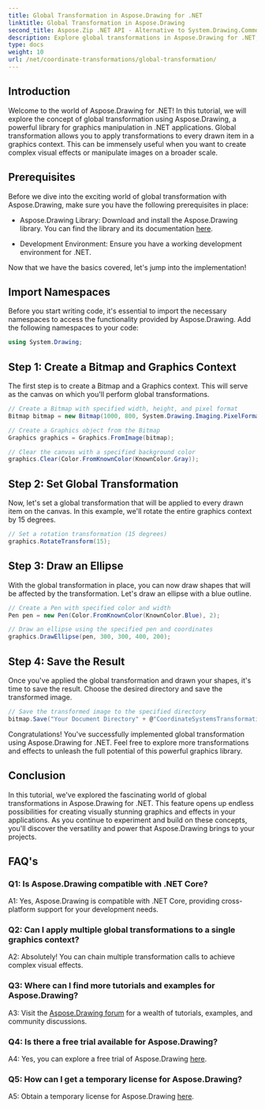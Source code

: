 ```yaml
---
title: Global Transformation in Aspose.Drawing for .NET
linktitle: Global Transformation in Aspose.Drawing
second_title: Aspose.Zip .NET API - Alternative to System.Drawing.Common
description: Explore global transformations in Aspose.Drawing for .NET, creating stunning graphics with ease. Follow our step-by-step guide for a seamless experience.
type: docs
weight: 10
url: /net/coordinate-transformations/global-transformation/
---
```

## Introduction

Welcome to the world of Aspose.Drawing for .NET! In this tutorial, we will explore the concept of global transformation using Aspose.Drawing, a powerful library for graphics manipulation in .NET applications. Global transformation allows you to apply transformations to every drawn item in a graphics context. This can be immensely useful when you want to create complex visual effects or manipulate images on a broader scale.

## Prerequisites

Before we dive into the exciting world of global transformation with Aspose.Drawing, make sure you have the following prerequisites in place:

- Aspose.Drawing Library: Download and install the Aspose.Drawing library. You can find the library and its documentation [here](https://reference.aspose.com/drawing/net/).

- Development Environment: Ensure you have a working development environment for .NET.

Now that we have the basics covered, let's jump into the implementation!

## Import Namespaces

Before you start writing code, it's essential to import the necessary namespaces to access the functionality provided by Aspose.Drawing. Add the following namespaces to your code:

```csharp
using System.Drawing;
```

## Step 1: Create a Bitmap and Graphics Context

The first step is to create a Bitmap and a Graphics context. This will serve as the canvas on which you'll perform global transformations.

```csharp
// Create a Bitmap with specified width, height, and pixel format
Bitmap bitmap = new Bitmap(1000, 800, System.Drawing.Imaging.PixelFormat.Format32bppPArgb);

// Create a Graphics object from the Bitmap
Graphics graphics = Graphics.FromImage(bitmap);

// Clear the canvas with a specified background color
graphics.Clear(Color.FromKnownColor(KnownColor.Gray));
```

## Step 2: Set Global Transformation

Now, let's set a global transformation that will be applied to every drawn item on the canvas. In this example, we'll rotate the entire graphics context by 15 degrees.

```csharp
// Set a rotation transformation (15 degrees)
graphics.RotateTransform(15);
```

## Step 3: Draw an Ellipse

With the global transformation in place, you can now draw shapes that will be affected by the transformation. Let's draw an ellipse with a blue outline.

```csharp
// Create a Pen with specified color and width
Pen pen = new Pen(Color.FromKnownColor(KnownColor.Blue), 2);

// Draw an ellipse using the specified pen and coordinates
graphics.DrawEllipse(pen, 300, 300, 400, 200);
```

## Step 4: Save the Result

Once you've applied the global transformation and drawn your shapes, it's time to save the result. Choose the desired directory and save the transformed image.

```csharp
// Save the transformed image to the specified directory
bitmap.Save("Your Document Directory" + @"CoordinateSystemsTransformations\GlobalTransformation_out.png");
```

Congratulations! You've successfully implemented global transformation using Aspose.Drawing for .NET. Feel free to explore more transformations and effects to unleash the full potential of this powerful graphics library.

## Conclusion

In this tutorial, we've explored the fascinating world of global transformations in Aspose.Drawing for .NET. This feature opens up endless possibilities for creating visually stunning graphics and effects in your applications. As you continue to experiment and build on these concepts, you'll discover the versatility and power that Aspose.Drawing brings to your projects.

## FAQ's

### Q1: Is Aspose.Drawing compatible with .NET Core?

A1: Yes, Aspose.Drawing is compatible with .NET Core, providing cross-platform support for your development needs.

### Q2: Can I apply multiple global transformations to a single graphics context?

A2: Absolutely! You can chain multiple transformation calls to achieve complex visual effects.

### Q3: Where can I find more tutorials and examples for Aspose.Drawing?

A3: Visit the [Aspose.Drawing forum](https://forum.aspose.com/c/diagram/17) for a wealth of tutorials, examples, and community discussions.

### Q4: Is there a free trial available for Aspose.Drawing?

A4: Yes, you can explore a free trial of Aspose.Drawing [here](https://releases.aspose.com/).

### Q5: How can I get a temporary license for Aspose.Drawing?

A5: Obtain a temporary license for Aspose.Drawing [here](https://purchase.aspose.com/temporary-license/).
